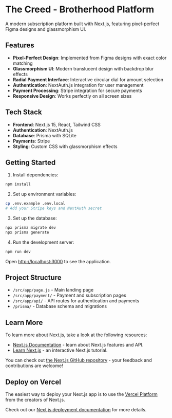 # The Creed - Brotherhood Platform

A modern subscription platform built with Next.js, featuring pixel-perfect Figma designs and glassmorphism UI.

## Features

- **Pixel-Perfect Design**: Implemented from Figma designs with exact color matching
- **Glassmorphism UI**: Modern translucent design with backdrop blur effects
- **Radial Payment Interface**: Interactive circular dial for amount selection
- **Authentication**: NextAuth.js integration for user management
- **Payment Processing**: Stripe integration for secure payments
- **Responsive Design**: Works perfectly on all screen sizes

## Tech Stack

- **Frontend**: Next.js 15, React, Tailwind CSS
- **Authentication**: NextAuth.js
- **Database**: Prisma with SQLite
- **Payments**: Stripe
- **Styling**: Custom CSS with glassmorphism effects

## Getting Started

1. Install dependencies:
```bash
npm install
```

2. Set up environment variables:
```bash
cp .env.example .env.local
# Add your Stripe keys and NextAuth secret
```

3. Set up the database:
```bash
npx prisma migrate dev
npx prisma generate
```

4. Run the development server:
```bash
npm run dev
```

Open [http://localhost:3000](http://localhost:3000) to see the application.

## Project Structure

- `/src/app/page.js` - Main landing page
- `/src/app/payment/` - Payment and subscription pages
- `/src/app/api/` - API routes for authentication and payments
- `/prisma/` - Database schema and migrations

## Learn More

To learn more about Next.js, take a look at the following resources:

- [Next.js Documentation](https://nextjs.org/docs) - learn about Next.js features and API.
- [Learn Next.js](https://nextjs.org/learn) - an interactive Next.js tutorial.

You can check out [the Next.js GitHub repository](https://github.com/vercel/next.js) - your feedback and contributions are welcome!

## Deploy on Vercel

The easiest way to deploy your Next.js app is to use the [Vercel Platform](https://vercel.com/new?utm_medium=default-template&filter=next.js&utm_source=create-next-app&utm_campaign=create-next-app-readme) from the creators of Next.js.

Check out our [Next.js deployment documentation](https://nextjs.org/docs/app/building-your-application/deploying) for more details.
